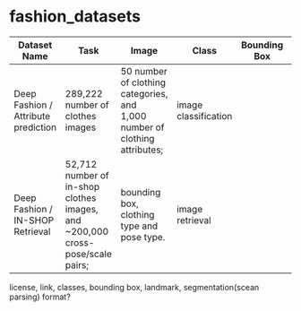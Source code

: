 # fashion_datasets
| Dataset Name | Task | Image | Class | Bounding Box | Landmark | Polygon | Link | License |
| ------------- | ------------- | ------------- | ------------- | ------------- | ------------- | ------------- | ------------- | ------------- |
| Deep Fashion / Attribute prediction  | 289,222 number of clothes images  | 50 number of clothing categories, and <br/> 1,000 number of clothing attributes;  | image classification | |||||
| Deep Fashion / IN-SHOP Retrieval  | 52,712 number of in-shop clothes images, and ~200,000 cross-pose/scale pairs;  |bounding box, clothing type and pose type. | image retrieval ||||||

license, link, classes, bounding box, landmark, segmentation(scean parsing) format?

